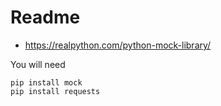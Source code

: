 # Readme

+ https://realpython.com/python-mock-library/


You will need

    pip install mock
    pip install requests
